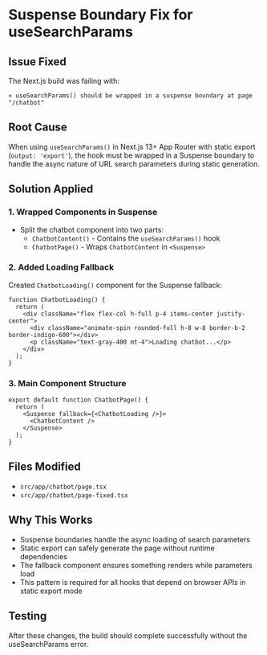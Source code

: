 # Suspense Boundary Fix for useSearchParams

## Issue Fixed
The Next.js build was failing with:
```
⨯ useSearchParams() should be wrapped in a suspense boundary at page "/chatbot"
```

## Root Cause
When using `useSearchParams()` in Next.js 13+ App Router with static export (`output: 'export'`), the hook must be wrapped in a Suspense boundary to handle the async nature of URL search parameters during static generation.

## Solution Applied

### 1. Wrapped Components in Suspense
- Split the chatbot component into two parts:
  - `ChatbotContent()` - Contains the `useSearchParams()` hook
  - `ChatbotPage()` - Wraps `ChatbotContent` in `<Suspense>`

### 2. Added Loading Fallback
Created `ChatbotLoading()` component for the Suspense fallback:
```tsx
function ChatbotLoading() {
  return (
    <div className="flex flex-col h-full p-4 items-center justify-center">
      <div className="animate-spin rounded-full h-8 w-8 border-b-2 border-indigo-600"></div>
      <p className="text-gray-400 mt-4">Loading chatbot...</p>
    </div>
  );
}
```

### 3. Main Component Structure
```tsx
export default function ChatbotPage() {
  return (
    <Suspense fallback={<ChatbotLoading />}>
      <ChatbotContent />
    </Suspense>
  );
}
```

## Files Modified
- `src/app/chatbot/page.tsx`
- `src/app/chatbot/page-fixed.tsx`

## Why This Works
- Suspense boundaries handle the async loading of search parameters
- Static export can safely generate the page without runtime dependencies
- The fallback component ensures something renders while parameters load
- This pattern is required for all hooks that depend on browser APIs in static export mode

## Testing
After these changes, the build should complete successfully without the useSearchParams error.
